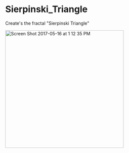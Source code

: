 # Sierpinski_Triangle
Create's the fractal "Sierpinski Triangle" 

<img width="374" alt="Screen Shot 2017-05-16 at 1 12 35 PM" src="https://user-images.githubusercontent.com/26397102/75088502-089a5a00-551c-11ea-8578-2a595903112b.png">
